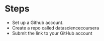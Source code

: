 Steps
=====

* Set up a Github account.
* Create a repo called datasciencecoursera
* Submit the link to your GitHub account

